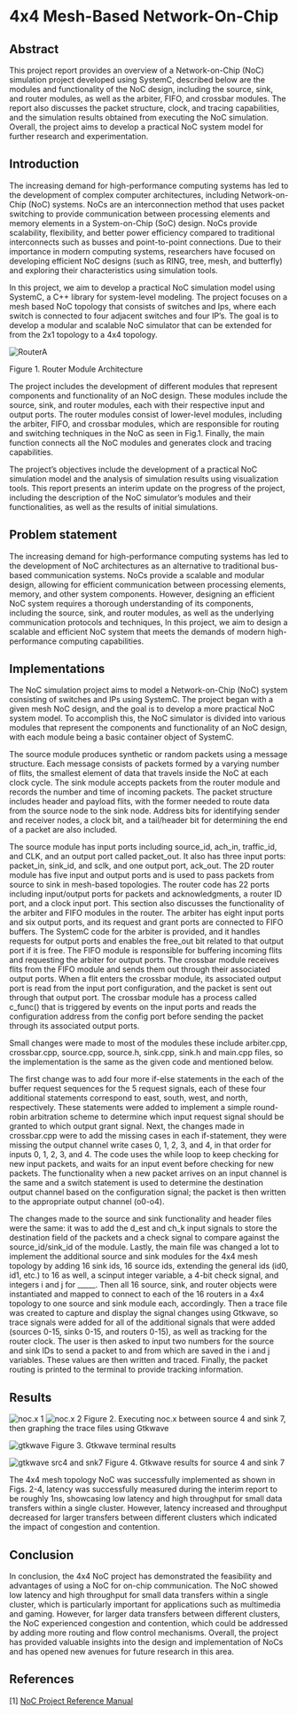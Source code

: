 # 4x4 Mesh-Based Network-On-Chip
## **Abstract**

This project report provides an overview of a Network-on-Chip (NoC) simulation project developed using SystemC, described below are the modules and functionality of the NoC design, including the source, sink, and router modules, as well as the arbiter, FIFO, and crossbar modules. The report also discusses the packet structure, clock, and tracing capabilities, and the simulation results obtained from executing the NoC simulation. Overall, the project aims to develop a practical NoC system model for further research and experimentation.

## **Introduction**

The increasing demand for high-performance computing systems has led to the development of complex computer architectures, including Network-on-Chip (NoC) systems. NoCs are an interconnection method that uses packet switching to provide communication between processing elements and memory elements in a System-on-Chip (SoC) design. NoCs provide scalability, flexibility, and better power efficiency compared to traditional interconnects such as busses and point-to-point connections. Due to their importance in modern computing systems, researchers have focused on developing efficient NoC designs (such as RING, tree, mesh, and butterfly) and exploring their characteristics using simulation tools.

In this project, we aim to develop a practical NoC simulation model using SystemC, a C++ library for system-level modeling. The project focuses on a mesh based NoC topology that consists of switches and Ips, where each switch is connected to four adjacent switches and four IP’s. The goal is to develop a modular and scalable NoC simulator that can be extended for from the 2x1 topology to a 4x4 topology. 

![RouterA](Images/Router%20Architecture.jpg)

Figure 1. Router Module Architecture

The project includes the development of different modules that represent components and functionality of an NoC design. These modules include the source, sink, and router modules, each with their respective input and output ports. The router modules consist of lower-level modules, including the arbiter, FIFO, and crossbar modules, which are responsible for routing and switching techniques in the NoC as seen in Fig.1. Finally, the main function connects all the NoC modules and generates clock and tracing capabilities. 
	
The project’s objectives include the development of a practical NoC simulation model and the analysis of simulation results using visualization tools. This report presents an interim update on the progress of the project, including the description of the NoC simulator’s modules and their functionalities, as well as the results of initial simulations.

## **Problem statement**

The increasing demand for high-performance computing systems has led to the development of NoC architectures as an alternative to traditional bus-based communication systems. NoCs provide a scalable and modular design, allowing for efficient communication between processing elements, memory, and other system components. However, designing an efficient NoC system requires a thorough understanding of its components, including the source, sink, and router modules, as well as the underlying communication protocols and techniques, In this project, we aim to design a scalable and efficient NoC system that meets the demands of modern high-performance computing capabilities.

## **Implementations**

The NoC simulation project aims to model a Network-on-Chip (NoC) system consisting of switches and IPs using SystemC. The project began with a given mesh NoC design, and the goal is to develop a more practical NoC system model. To accomplish this, the NoC simulator is divided into various modules that represent the components and functionality of an NoC design, with each module being a basic container object of SystemC.

The source module produces synthetic or random packets using a message structure. Each message consists of packets formed by a varying number of flits, the smallest element of data that travels inside the NoC at each clock cycle. The sink module accepts packets from the router module and records the number and time of incoming packets. The packet structure includes header and payload flits, with the former needed to route data from the source node to the sink node. Address bits for identifying sender and receiver nodes, a clock bit, and a tail/header bit for determining the end of a packet are also included.

The source module has input ports including source_id, ach_in, traffic_id, and CLK, and an output port called packet_out. It also has three input ports: packet_in, sink_id, and sclk, and one output port, ack_out. The 2D router module has five input and output ports and is used to pass packets from source to sink in mesh-based topologies. The router code has 22 ports including input/output ports for packets and acknowledgments, a router ID port, and a clock input port. This section also discusses the functionality of the arbiter and FIFO modules in the router. The arbiter has eight input ports and six output ports, and its request and grant ports are connected to FIFO buffers. The SystemC code for the arbiter is provided, and it handles requests for output ports and enables the free_out bit related to that output port if it is free. The FIFO module is responsible for buffering incoming flits and requesting the arbiter for output ports. The crossbar module receives flits from the FIFO module and sends them out through their associated output ports. When a flit enters the crossbar module, its associated output port is read from the input port configuration, and the packet is sent out through that output port. The crossbar module has a process called c_func() that is triggered by events on the input ports and reads the configuration address from the config port before sending the packet through its associated output ports. 

Small changes were made to most of the modules these include arbiter.cpp, crossbar.cpp, source.cpp, source.h, sink.cpp, sink.h and main.cpp files, so the implementation is the same as the given code and mentioned below.

The first change was to add four more if-else statements in the each of the buffer request sequences for the 5 request signals, each of these four additional statements correspond to east, south, west, and north, respectively. These statements were added to implement a simple round-robin arbitration scheme to determine which input request signal should be granted to which output grant signal. Next, the changes made in crossbar.cpp were to add the missing cases in each if-statement, they were missing the output channel write cases 0, 1, 2, 3, and 4, in that order for inputs 0, 1, 2, 3, and 4. The code uses the while loop to keep checking for new input packets, and waits for an input event before checking for new packets. The functionality when a new packet arrives on an input channel is the same and a switch statement is used to determine the destination output channel based on the configuration signal; the packet is then written to the appropriate output channel (o0-o4). 

The changes made to the source and sink functionality and header files were the same: it was to add the d_est and ch_k input signals to store the destination field of the packets and a check signal to compare against the source_id/sink_id of the module. Lastly, the main file was changed a lot to implement the additional source and sink modules for the 4x4 mesh topology by adding 16 sink ids, 16 source ids, extending the general ids (id0, id1, etc.) to 16 as well, a scinput integer variable, a 4-bit check signal, and integers i and j for _____. Then all 16 source, sink, and router objects were instantiated and mapped to connect to each of the 16 routers in a 4x4 topology to one source and sink module each, accordingly. Then a trace file was created to capture and display the signal changes using Gtkwave, so trace signals were added for all of the additional signals that were added (sources 0-15, sinks 0-15, and routers 0-15), as well as tracking for the router clock. The user is then asked to input two numbers for the source and sink IDs to send a packet to and from which are saved in the i and j variables. These values are then written and traced. Finally, the packet routing is printed to the terminal to provide tracking information.


## **Results**
 
![noc.x 1](Images/noc1.png)
![noc.x 2](Images/noc2.png)
Figure 2. Executing noc.x between source 4 and sink 7, then graphing the trace files using Gtkwave

![gtkwave](Images/noc3.png)
Figure 3. Gtkwave terminal results

![gtkwave src4 and snk7](Images/noc4.png)
Figure 4. Gtkwave results for source 4 and sink 7

The 4x4 mesh topology NoC was successfully implemented as shown in Figs. 2-4, latency was successfully measured during the interim report to be roughly 1ns, showcasing low latency and high throughput for small data transfers within a single cluster. However, latency increased and throughput decreased for larger transfers between different clusters which indicated the impact of congestion and contention. 

## **Conclusion**

In conclusion, the 4x4 NoC project has demonstrated the feasibility and advantages of using a NoC for on-chip communication. The NoC showed low latency and high throughput for small data transfers within a single cluster, which is particularly important for applications such as multimedia and gaming. However, for larger data transfers between different clusters, the NoC experienced congestion and contention, which could be addressed by adding more routing and flow control mechanisms. Overall, the project has provided valuable insights into the design and implementation of NoCs and has opened new avenues for future research in this area.

## **References**
[1] [NoC Project Reference Manual](https://www.ee.torontomu.ca/~courses/coe838/labs/NoC-Project.pdf)
